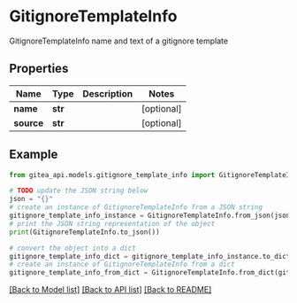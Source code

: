 # GitignoreTemplateInfo

GitignoreTemplateInfo name and text of a gitignore template

## Properties

Name | Type | Description | Notes
------------ | ------------- | ------------- | -------------
**name** | **str** |  | [optional] 
**source** | **str** |  | [optional] 

## Example

```python
from gitea_api.models.gitignore_template_info import GitignoreTemplateInfo

# TODO update the JSON string below
json = "{}"
# create an instance of GitignoreTemplateInfo from a JSON string
gitignore_template_info_instance = GitignoreTemplateInfo.from_json(json)
# print the JSON string representation of the object
print(GitignoreTemplateInfo.to_json())

# convert the object into a dict
gitignore_template_info_dict = gitignore_template_info_instance.to_dict()
# create an instance of GitignoreTemplateInfo from a dict
gitignore_template_info_from_dict = GitignoreTemplateInfo.from_dict(gitignore_template_info_dict)
```
[[Back to Model list]](../README.md#documentation-for-models) [[Back to API list]](../README.md#documentation-for-api-endpoints) [[Back to README]](../README.md)


